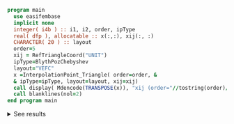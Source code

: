 ```fortran
program main
  use easifembase
  implicit none
  integer( i4b ) :: i1, i2, order, ipType
  real( dfp ), allocatable :: x(:,:), xij(:, :)
  CHARACTER( 20 ) :: layout
  order=5
  xij = RefTriangleCoord("UNIT")
  ipType=BlythPozChebyshev
  layout="VEFC"
  x =InterpolationPoint_Triangle( order=order, &
  & ipType=ipType, layout=layout, xij=xij)
  call display( Mdencode(TRANSPOSE(x)), "xij (order="//tostring(order)//")=" )
  call blanklines(nol=2)
end program main
```

<details>
<summary>See results</summary>
<div>

xij (order=5)=

|              |              |
| ------------ | ------------ |
| 0            | 0            |
| 1            | 0            |
| 0            | 1            |
| 9.54915E-02  | -2.02431E-14 |
| 0.34549      | -3.27886E-14 |
| 0.65451      | -3.28071E-14 |
| 0.90451      | -2.02431E-14 |
| 0.90451      | 9.54915E-02  |
| 0.65451      | 0.34549      |
| 0.34549      | 0.65451      |
| 9.54915E-02  | 0.90451      |
| -2.02431E-14 | 0.90451      |
| -3.28071E-14 | 0.65451      |
| -3.27886E-14 | 0.34549      |
| -2.02431E-14 | 9.54915E-02  |
| 0.14699      | 0.14699      |
| 0.70601      | 0.14699      |
| 0.14699      | 0.70601      |
| 0.41667      | 0.16667      |
| 0.41667      | 0.41667      |
| 0.16667      | 0.41667      |

</div>
</details>
